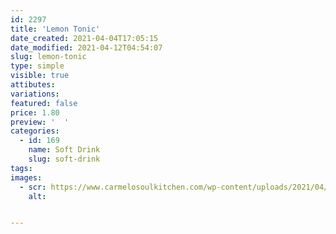 ```yaml
---
id: 2297
title: 'Lemon Tonic'
date_created: 2021-04-04T17:05:15
date_modified: 2021-04-12T04:54:07
slug: lemon-tonic
type: simple
visible: true
attibutes: 
variations:
featured: false
price: 1.80
preview: '  '
categories: 
  - id: 169
    name: Soft Drink
    slug: soft-drink
tags: 
images: 
  - scr: https://www.carmelosoulkitchen.com/wp-content/uploads/2021/04/LEMON-TONIC.png
    alt: 


---
```



